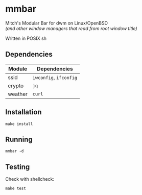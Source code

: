 # mmbar

Mitch's Modular Bar for dwm on Linux/OpenBSD  
*(and other window managers that read from root window title)*

Written in POSIX sh

## Dependencies

| Module   | Dependencies |
| -------- | ------------ |
| ssid     | `iwconfig`, `ifconfig`   |
| crypto   | `jq` |
| weather  | `curl` |


## Installation

`make install`

## Running

`mmbar -d`

## Testing

Check with shellcheck:

`make test`
